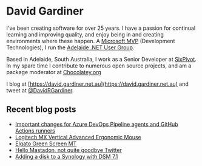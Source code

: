 # David Gardiner

I've been creating software for over 25 years. I have a passion for continual learning and improving quality, and enjoy being in and creating environments where these happen. A [Microsoft MVP](https://mvp.microsoft.com/en-us/PublicProfile/5001655) (Development Technologies), I run the [Adelaide .NET User Group](https://www.adnug.net).

Based in Adelaide, South Australia, I work as a Senior Developer at [SixPivot](https://www.sixpivot.com.au). In my spare time I contribute to numerous open source projects, and am a package moderator at [Chocolatey.org](https://chocolatey.org)

I blog at [https://david.gardiner.net.au](https://david.gardiner.net.au) and tweet at [@DavidRGardiner](https://twitter.com/DavidRGardiner).

## Recent blog posts

<!--START_SECTION:posts-->
* [Important changes for Azure DevOps Pipeline agents and GitHub Actions runners](https:&#x2F;&#x2F;david.gardiner.net.au&#x2F;2022&#x2F;12&#x2F;agent-changes.html)
* [Logitech MX Vertical Advanced Ergonomic Mouse](https:&#x2F;&#x2F;david.gardiner.net.au&#x2F;2022&#x2F;11&#x2F;logitech-mx-vertical.html)
* [Elgato Green Screen MT](https:&#x2F;&#x2F;david.gardiner.net.au&#x2F;2022&#x2F;11&#x2F;elgato-green-mt.html)
* [Hello Mastadon, not quite goodbye Twitter](https:&#x2F;&#x2F;david.gardiner.net.au&#x2F;2022&#x2F;11&#x2F;hello-mastodon.html)
* [Adding a disk to a Synology with DSM 7.1](https:&#x2F;&#x2F;david.gardiner.net.au&#x2F;2022&#x2F;10&#x2F;synology-adding-disk.html)
<!--END_SECTION:posts-->
